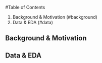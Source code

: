 [](images/SBA_loan_header.jpeg)

#Table of Contents
1. Background & Motivation (#background)
2. Data & EDA (#data)

## Background & Motivation <a name="background"></a>

## Data & EDA <a name="data"></a>
